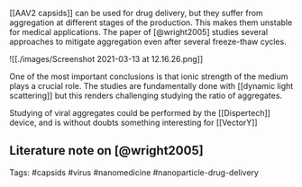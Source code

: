 [[AAV2 capsids]] can be used for drug delivery, but they suffer from aggregation at different stages of the production. This makes them unstable for medical applications. The paper of [@wright2005] studies several approaches to mitigate aggregation even after several freeze-thaw cycles. 

![[./images/Screenshot 2021-03-13 at 12.16.26.png]]

One of the most important conclusions is that ionic strength of the medium plays a crucial role. The studies are fundamentally done with [[dynamic light scattering]] but this renders challenging studying the ratio of aggregates. 

Studying of viral aggregates could be performed by the [[Dispertech]] device, and is without doubts something interesting for [[VectorY]]


## Literature note on [@wright2005]

Tags: #capsids #virus #nanomedicine #nanoparticle-drug-delivery